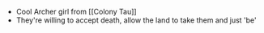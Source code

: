 - Cool Archer girl from [[Colony Tau]]
- They're willing to accept death, allow the land to take them and just 'be'